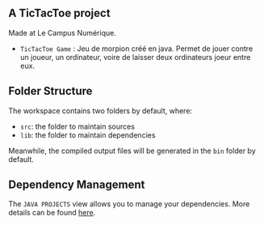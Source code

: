 ## A TicTacToe project

Made at Le Campus Numérique.

- `TicTacToe Game` : Jeu de morpion créé en java. Permet de jouer contre un joueur, un ordinateur, voire de laisser deux ordinateurs joeur entre eux.

## Folder Structure

The workspace contains two folders by default, where:

- `src`: the folder to maintain sources
- `lib`: the folder to maintain dependencies

Meanwhile, the compiled output files will be generated in the `bin` folder by default.

## Dependency Management

The `JAVA PROJECTS` view allows you to manage your dependencies. More details can be found [here](https://github.com/microsoft/vscode-java-dependency#manage-dependencies).
